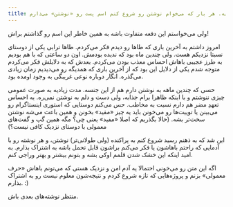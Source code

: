 ```yaml
---
title: جالبه. هر بار که می‌خوام نوشتن رو شروع کنم اسم پست رو «نوشتن» می‌ذارم.
---
```


ولی می‌خواستم این دفعه متفاوت باشه به همین خاطر این اسم رو گذاشتم براش!

امروز داشتم به آخرین باری که طاها رو دیدم فکر می‌کردم. طاها ترابی یکی از دوستای نسبتا نزدیکم هست. ولی چندین ماه بود که ندیده بودمش. اون دو ساعتی که با هم بودیم به طرز عجیبی باهاش احساس معذب بودن می‌کردم. بعدش که به دلایلش فکر می‌کردم متوجه شدم یکی از دلایل این بود که از آخرین باری که همدیگه رو می‌دیدیم زمان زیادی می‌گذره. انگار دوباره نوعی غریبگی به وجود اومده بود.

حسی که چندین ماهه به نوشتن دارم هم از این جنسه. مدت زیادیه به صورت عمومی چیزی ننوشتم و با اینکه ظاهرا برام جذابه، ولی دست و دلم به نوشتن نمی‌ره. یه احساس تعهدِ مضر هم دارم نسبت به مخاطب. حس می‌کنم دوستایی که استوری اینستاگرام رو می‌بینن یا توییت‌ها رو می‌خونن باید یه چیز «مفید» بخونن و همین باعث می‌شه نوشتن سخت‌تر بشه. (حالا بگذریم که اصلا «مفید» یعنی چی؟ مگه همین گپ و گفت‌های معمولی با دوستای نزدیک کافی نیست؟)

این شد که به ذهنم رسید شروع کنم به پراکنده (ولی طولانی‌تر) نوشتن، و هر نوشته رو با آدمایی که راحتم باهاشون یا فکر می‌کنم براشون قابل تحمل باشه به اشتراک بذارم. به امید اینکه این خشک شدن قلمم اوکی بشه و بتونم بیشتر و بهتر وراجی کنم.

اگه این متن رو می‌خونی احتمالا یه آدم امن و نزدیک هستی که می‌تونم باهاش «حرف معمولی» بزنم و پروژه‌هایی که تازه شروع کردم و نتیجه‌شون معلوم نیست رو به اشتراک بذارم. :)

منتظر نوشته‌های بعدی باش.
